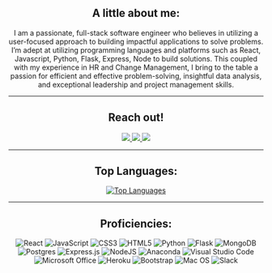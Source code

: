 <div align="center">

## A little about me:

I am a passionate, full-stack software engineer who believes in utilizing a user-focused approach to building impactful applications to solve problems. I’m adept at utilizing  programming languages and platforms such as React, Javascript, Python, Flask, Express, Node to build solutions.  This coupled with my experience in HR and Change Management, I bring to the table a passion for efficient and effective problem-solving, insightful data analysis, and exceptional leadership and project management skills. 

---
## Reach out!
  <div>
<a href="https://www.linkedin.com/in/zurilyons/"><img src="https://img.shields.io/badge/linkedin-%230077B5.svg?style=for-the-badge&logo=linkedin&logoColor=white" /> </a>
<a href="mailto:zuri22780@gmai.com"><img src="https://img.shields.io/badge/Gmail-D14836?style=for-the-badge&logo=gmail&logoColor=white" /> </a>
<a href="https://twitter.com/zurilyons"><img src="https://img.shields.io/badge/zurilyons-%231DA1F2.svg?style=for-the-badge&logo=Twitter&logoColor=white" /> </a>
  </div>

---

## Top Languages:

[![Top Languages](https://github-readme-stats.vercel.app/api/top-langs/?username=Zee22780)](https://github.com/Zee22780/github-readme-stats)

<hr>

## Proficiencies:

<div>

![React](https://img.shields.io/badge/react-%2320232a.svg?style=for-the-badge&logo=react&logoColor=%2361DAFB)
![JavaScript](https://img.shields.io/badge/javascript-%23323330.svg?style=for-the-badge&logo=javascript&logoColor=%23F7DF1E)
![CSS3](https://img.shields.io/badge/css3-%231572B6.svg?style=for-the-badge&logo=css3&logoColor=white)
![HTML5](https://img.shields.io/badge/html5-%23E34F26.svg?style=for-the-badge&logo=html5&logoColor=white)
![Python](https://img.shields.io/badge/python-3670A0?style=for-the-badge&logo=python&logoColor=ffdd54)
![Flask](https://img.shields.io/badge/flask-%23000.svg?style=for-the-badge&logo=flask&logoColor=white)
![MongoDB](https://img.shields.io/badge/MongoDB-4EA94B?style=for-the-badge&logo=mongodb&logoColor=white)
![Postgres](https://img.shields.io/badge/postgres-%23316192.svg?style=for-the-badge&logo=postgresql&logoColor=white)
![Express.js](https://img.shields.io/badge/express.js-%23404d59.svg?style=for-the-badge&logo=express&logoColor=%2361DAFB)
![NodeJS](https://img.shields.io/badge/node.js-6DA55F?style=for-the-badge&logo=node.js&logoColor=white)
![Anaconda](https://img.shields.io/badge/Anaconda-%2344A833.svg?style=for-the-badge&logo=anaconda&logoColor=white)
![Visual Studio Code](https://img.shields.io/badge/Visual%20Studio%20Code-0078d7.svg?style=for-the-badge&logo=visual-studio-code&logoColor=white)
![Microsoft Office](https://img.shields.io/badge/Microsoft_Office-D83B01?style=for-the-badge&logo=microsoft-office&logoColor=white)
![Heroku](https://img.shields.io/badge/heroku-%23430098.svg?style=for-the-badge&logo=heroku&logoColor=white)
![Bootstrap](https://img.shields.io/badge/bootstrap-%23563D7C.svg?style=for-the-badge&logo=bootstrap&logoColor=white)
![Mac OS](https://img.shields.io/badge/mac%20os-000000?style=for-the-badge&logo=macos&logoColor=F0F0F0)
![Slack](https://img.shields.io/badge/Slack-4A154B?style=for-the-badge&logo=slack&logoColor=white)

  </div>
</div>